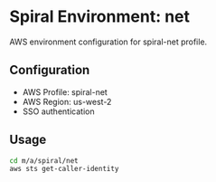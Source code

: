 # Spiral Environment: net

AWS environment configuration for spiral-net profile.

## Configuration

- AWS Profile: spiral-net
- AWS Region: us-west-2
- SSO authentication

## Usage

```bash
cd m/a/spiral/net
aws sts get-caller-identity
```
